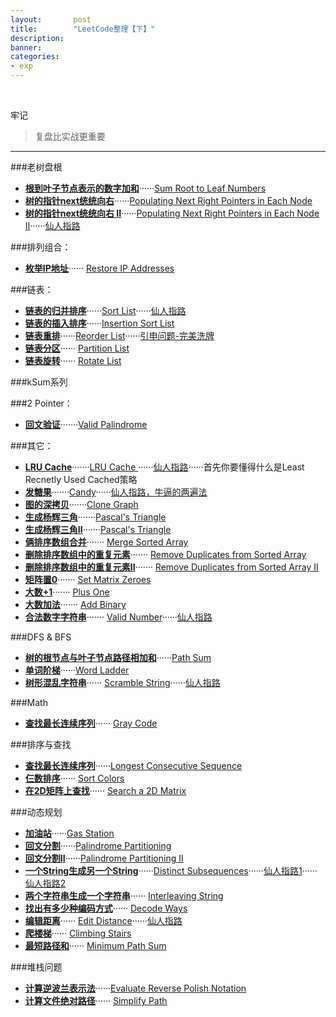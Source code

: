 ```yaml
---
layout:       post
title:        "LeetCode整理【下】"
description: 
banner: 
categories: 
- exp
---
```


<br />

牢记
> 复盘比实战更重要

 
---


###老树盘根
- [**根到叶子节点表示的数字加和**](http://oj.leetcode.com/problems/sum-root-to-leaf-numbers/)······[Sum Root to Leaf Numbers](https://github.com/buptjz/AlgoPrac/blob/master/LeetCode/Tree/SumRoottoLeafNumbers.cpp)
- [**树的指针next统统向右**](http://oj.leetcode.com/problems/populating-next-right-pointers-in-each-node/)······[Populating Next Right Pointers in Each Node](https://github.com/buptjz/AlgoPrac/blob/master/LeetCode/Tree/PopulatingNextRightPointersinEachNode.cpp)
- [**树的指针next统统向右 II**](http://oj.leetcode.com/problems/populating-next-right-pointers-in-each-node-ii/)······[Populating Next Right Pointers in Each Node II](https://github.com/buptjz/AlgoPrac/blob/master/LeetCode/Tree/PopulatingNextRightPointersinEachNodeII.cpp)······[仙人指路](http://discuss.leetcode.com/questions/282/populating-next-right-pointers-in-each-node-ii)


###排列组合：
- [**枚举IP地址**](http://oj.leetcode.com/problems/restore-ip-addresses/)······
[Restore IP Addresses](https://github.com/buptjz/AlgoPrac/blob/master/LeetCode/Permutation/RestoreIPAddresses.cpp)



###链表：

- [**链表的归并排序**](http://oj.leetcode.com/problems/sort-list/)······[Sort List](https://github.com/buptjz/AlgoPrac/blob/master/LeetCode/Sort/SortList.cpp)······[仙人指路](http://www.cnblogs.com/TenosDoIt/p/3434550.html)
- [**链表的插入排序**](http://oj.leetcode.com/problems/insertion-sort-list/)······[Insertion Sort List](https://github.com/buptjz/AlgoPrac/blob/master/LeetCode/Sort/InsertionSortList.cpp)
- [**链表重排**](http://oj.leetcode.com/problems/reorder-list/)······[Reorder List](https://github.com/buptjz/AlgoPrac/blob/master/LeetCode/List/ReorderList.cpp)······[引申问题-完美洗牌](http://blog.csdn.net/v_july_v/article/details/10212493)
- [**链表分区**](http://oj.leetcode.com/problems/partition-list/)······
[Partition List](https://github.com/buptjz/AlgoPrac/blob/master/LeetCode/List/PartitionList.cpp)
- [**链表旋转**](http://oj.leetcode.com/problems/rotate-list/)······
[Rotate List](https://github.com/buptjz/AlgoPrac/blob/master/LeetCode/List/RotateList.cpp)

###kSum系列


###2 Pointer：

- [**回文验证**](http://oj.leetcode.com/problems/valid-palindrome/)·······[Valid Palindrome](https://github.com/buptjz/AlgoPrac/blob/master/LeetCode/TwoPointer/ValidPalindrome.cpp)

###其它：

- [**LRU Cache**](http://oj.leetcode.com/problems/lru-cache/)·······[LRU Cache
](https://github.com/buptjz/AlgoPrac/blob/master/LeetCode/Others/LRUCache.cpp)······[仙人指路](http://fisherlei.blogspot.com/2013/11/leetcode-lru-cache-solution.html)······首先你要懂得什么是Least Recnetly Used Cached策略
- [**发糖果**](http://oj.leetcode.com/problems/candy/)·······[Candy](https://github.com/buptjz/AlgoPrac/blob/master/LeetCode/Others/Candy.cpp)······[仙人指路，牛逼的两遍法](http://zhaohongze.com/wordpress/2013/12/10/leetcode-candy/)
- [**图的深拷贝**](http://oj.leetcode.com/problems/clone-graph/)·······[Clone Graph](https://github.com/buptjz/AlgoPrac/blob/master/LeetCode/DFSBFS/CloneGraph.cpp)
- [**生成杨辉三角**](http://oj.leetcode.com/problems/pascals-triangle/)·······[Pascal's Triangle](https://github.com/buptjz/AlgoPrac/blob/master/LeetCode/Others/PascalsTriangle.cpp)
- [**生成杨辉三角II**](http://oj.leetcode.com/problems/pascals-triangle-ii/)·······[Pascal's Triangle](https://github.com/buptjz/AlgoPrac/blob/master/LeetCode/Others/PascalsTriangleII.cpp)
- [**俩排序数组合并**](http://oj.leetcode.com/problems/merge-sorted-array/)·······
[Merge Sorted Array](https://github.com/buptjz/AlgoPrac/blob/master/LeetCode/Others/MergeSortedArray.cpp)
- [**删除排序数组中的重复元素**](oj.leetcode.com/problems/remove-duplicates-from-sorted-array/)·······
[Remove Duplicates from Sorted Array](https://github.com/buptjz/AlgoPrac/blob/master/LeetCode/Others/RemoveDuplicatesfromSortedArray.cpp)
- [**删除排序数组中的重复元素II**](http://oj.leetcode.com/problems/remove-duplicates-from-sorted-array-ii/)·······
[Remove Duplicates from Sorted Array II](https://github.com/buptjz/AlgoPrac/blob/master/LeetCode/Others/RemoveDuplicatesfromSortedArrayII.cpp)
- [**矩阵置0**](http://oj.leetcode.com/problems/set-matrix-zeroes/)·······
[Set Matrix Zeroes](https://github.com/buptjz/AlgoPrac/blob/master/LeetCode/Others/SetMatrixZeroes.cpp)
- [**大数+1**](http://oj.leetcode.com/problems/plus-one/)·······
[Plus One](https://github.com/buptjz/AlgoPrac/blob/master/LeetCode/Others/PlusOne.cpp)
- [**大数加法**](http://oj.leetcode.com/problems/add-binary/)·······
[Add Binary](https://github.com/buptjz/AlgoPrac/blob/master/LeetCode/Others/AddBinary.cpp)
- [**合法数字字符串**](http://oj.leetcode.com/problems/valid-number/)·······
[Valid Number](https://github.com/buptjz/AlgoPrac/blob/master/LeetCode/Others/ValidNumber.cpp)······[仙人指路](http://discuss.leetcode.com/questions/241/valid-number)

###DFS & BFS

- [**树的根节点与叶子节点路径相加和**](http://oj.leetcode.com/problems/path-sum/)······[Path Sum](https://github.com/buptjz/AlgoPrac/blob/master/LeetCode/DFSBFS/PathSum.cpp)
- [**单词阶梯**](http://oj.leetcode.com/problems/word-ladder/)······[Word Ladder](https://github.com/buptjz/AlgoPrac/blob/master/LeetCode/DFSBFS/WordLadder.cpp)
- [**树形混乱字符串**](http://oj.leetcode.com/problems/scramble-string/)······
[Scramble String](https://github.com/buptjz/AlgoPrac/blob/master/LeetCode/DFSBFS/WordLadder.cpp)······[仙人指路](http://blog.csdn.net/jecklee/article/details/20854679)

###Math
- [**查找最长连续序列**](http://oj.leetcode.com/problems/gray-code/)······
[Gray Code](https://github.com/buptjz/AlgoPrac/blob/master/LeetCode/Math/GrayCode.cpp)


###排序与查找

- [**查找最长连续序列**](http://oj.leetcode.com/problems/longest-consecutive-sequence/)······[Longest Consecutive Sequence](https://github.com/buptjz/AlgoPrac/blob/master/LeetCode/Search/LongestConsecutiveSequence.cpp)
- [**仨数排序**](http://oj.leetcode.com/problems/sort-colors/)······
[Sort Colors](https://github.com/buptjz/AlgoPrac/blob/master/LeetCode/Sort/SortColors.cpp)
- [**在2D矩阵上查找**](http://oj.leetcode.com/problems/search-a-2d-matrix/)······
[Search a 2D Matrix](https://github.com/buptjz/AlgoPrac/blob/master/LeetCode/Search/Searcha2DMatrix.cpp)

###动态规划
- [**加油站**](http://oj.leetcode.com/problems/gas-station/)······[Gas Station](https://github.com/buptjz/AlgoPrac/blob/master/LeetCode/DP/GasStation.cpp)
- [**回文分割**](http://oj.leetcode.com/problems/palindrome-partitioning/)······[Palindrome Partitioning](https://github.com/buptjz/AlgoPrac/blob/master/LeetCode/DP/PalindromePartitioning.cpp)
- [**回文分割II**](http://oj.leetcode.com/problems/palindrome-partitioning-ii/)······[Palindrome Partitioning II](https://github.com/buptjz/AlgoPrac/blob/master/LeetCode/DP/PalindromePartitioningII.cpp)
- [**一个String生成另一个String**](http://oj.leetcode.com/problems/distinct-subsequences/)······[Distinct Subsequences](https://github.com/buptjz/AlgoPrac/blob/master/LeetCode/DP/DistinctSubsequences.cpp)······[仙人指路1](http://zhongyinzhang.wordpress.com/2014/03/05/distinct-subsequences/)······[仙人指路2](http://stackoverflow.com/questions/20459262/distinct-subsequences-dp-explanation)
- [**两个字符串生成一个字符串**](http://oj.leetcode.com/problems/interleaving-string/)······
[Interleaving String](https://github.com/buptjz/AlgoPrac/blob/master/LeetCode/DP/InterleavingString.cpp)
- [**找出有多少种编码方式**](http://oj.leetcode.com/problems/decode-ways/)······
[Decode Ways](https://github.com/buptjz/AlgoPrac/blob/master/LeetCode/DP/DecodeWays.cpp)
- [**编辑距离**](http://oj.leetcode.com/problems/edit-distance/)······
[Edit Distance](https://github.com/buptjz/AlgoPrac/blob/master/LeetCode/DP/EditDistance.cpp)······[仙人指路](http://blog.csdn.net/huaweidong2011/article/details/7727482)
- [**爬楼梯**](http://oj.leetcode.com/problems/climbing-stairs/)······
[Climbing Stairs](https://github.com/buptjz/AlgoPrac/blob/master/LeetCode/DP/ClimbingStairs.cpp)
- [**最短路径和**](http://oj.leetcode.com/problems/minimum-path-sum/)······
[Minimum Path Sum](https://github.com/buptjz/AlgoPrac/blob/master/LeetCode/DP/ClimbingStairs.cpp)

###堆栈问题
- [**计算逆波兰表示法**](http://oj.leetcode.com/problems/evaluate-reverse-polish-notation/)······[Evaluate Reverse Polish Notation](https://github.com/buptjz/AlgoPrac/blob/master/LeetCode/Stack/EvaluateReversePolishNotation.cpp)
- [**计算文件绝对路径**](http://oj.leetcode.com/problems/simplify-path/)······
[Simplify Path](https://github.com/buptjz/AlgoPrac/blob/master/LeetCode/Stack/SimplifyPath.cpp)

